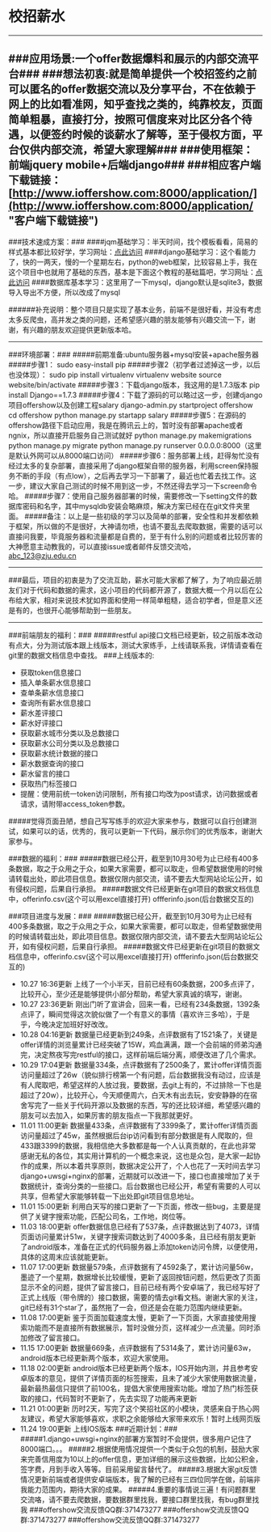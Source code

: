 # 校招薪水 #

----------

###应用场景:一个offer数据爆料和展示的内部交流平台###
###想法初衷:就是简单提供一个校招签约之前可以匿名的offer数据交流以及分享平台，不在依赖于网上的比如看准网，知乎查找之类的，纯靠校友，页面简单粗暴，直接打分，按照可信度来对比区分各个待遇，以便签约时候的谈薪水了解等，至于侵权方面，平台仅供内部交流，希望大家理解###
###使用框架：前端jquery mobile+后端django###
###相应客户端下载链接：[http://www.ioffershow.com:8000/application/](http://www.ioffershow.com:8000/application/ "客户端下载链接")
----------

###技术速成方案：###
####jqm基础学习：半天时间，找个模板看看，简易的样式基本都比较好学，学习网址：[点此访问](http://www.runoob.com/jquerymobile/jquerymobile-tutorial.html "学习网址")
####django基础学习：这个看能力了，快的一两天，慢的一个星期左右，python的web框架，比较容易上手，我在这个项目中也就用了基础的东西，基本是下面这个教程的基础篇吧，学习网址：[点此访问](http://www.ziqiangxuetang.com/django/django-tutorial.html "学习网址")
####数据库基本学习：这里用了一下mysql，django默认是sqlite3，数据导入导出不方便，所以改成了mysql

######补充说明：整个项目只是实现了基本业务，前端不是很好看，并没有考虑太多反爬虫，高并发之类的问题，还希望感兴趣的朋友能够有兴趣交流一下，谢谢，有兴趣的朋友欢迎提供更新版本哈。


----------

###环境部署：###
#####前期准备:ubuntu服务器+mysql安装+apache服务器
#####步骤1：
    sudo easy-install pip
#####步骤2（初学者过滤掉这一步，以后也没体现）：
    sudo pip install virtualenv
    virtualenv website
    source website/bin/activate
#####步骤3：下载django版本，我这用的是1.7.3版本
    pip install Django==1.7.3
#####步骤4：下载了源码的可以略过这一步，创建django项目offershow以及创建工程salary
    django-admin.py startproject offershow
    cd offershow
    python manage.py startapp salary
#####步骤5：在源码的offershow路径下启动应用，我是在腾讯云上的，暂时没有部署apache或者ngnix，所以直接开启服务自己测试就好
    python manage.py makemigrations 
    python manage.py migrate
    python manage.py runserver 0.0.0.0:8000（这里是默认外网可以从8000端口访问）
#####步骤6：服务部署上线，赶得匆忙没有经过太多的复杂部署，直接采用了django框架自带的服务器，利用screen保持服务不断的手段（有点low），之后再去学习一下部署了，最近也忙着去找工作。这一步，建议大家自己测试的时候不用到这一步，不然还得去学习一下screen命令哈。
#####步骤7：使用自己服务器部署的时候，需要修改一下setting文件的数据库密码和名字，其中mysqldb安装会略麻烦，解决方案已经在在git文件夹里面。
#####备注：以上是一些初级的学习以及简单的部署，安全性和并发都依赖于框架，所以做的不是很好，大神请勿喷，也请不要乱去爬取数据，需要的话可以直接问我要，毕竟服务器和流量都是自费的，至于有什么别的问题或者比较厉害的大神愿意主动教我的，可以直接issue或者邮件反馈交流哈，abc_123@zju.edu.cn


----------

###最后，项目的初衷是为了交流互助，薪水可能大家都了解了，为了响应最近朋友们对于代码和数据的需求，这小项目的代码都开源了，数据大概一个月以后在公布给大家，相对来说技术犹如界面和使用一样简单粗糙，适合初学者，但是意义还是有的，也很开心能够帮助到一些朋友。

----------
###前端朋友的福利：###
#####restful api接口文档已经更新，较之前版本改动有点大，分为测试版本跟上线版本，测试大家练手，上线请联系我，详情请查看在git里的数据文档信息中查找。
###上线版本的:
- 获取token信息接口
- 插入单条薪水信息接口
- 查单条薪水信息接口
- 查询所有薪水信息接口
- 薪水差评接口
- 薪水好评接口
- 获取薪水城市分类以及总数接口
- 获取薪水公司分类以及总数接口
- 获取薪水统计数据的接口
- 薪水数据查询的接口
- 薪水留言的接口
- 获取热门标签接口
- 提醒：使用前统一token访问限制，所有接口均改为post请求，访问数据或者请求，请附带access_token参数。

#####觉得页面丑陋，想自己写写练手的欢迎大家来参与，数据可以自行创建测试，如果可以的话，优秀的，我可以更新一下代码，展示你们的优秀版本，谢谢大家参与。

###数据的福利：###
#####数据已经公开，截至到10月30号为止已经有400多条数据，取之于众用之于众，如果大家需要，都可以取走，但希望数据使用的时候请转载出处，即此项目信息。数据仅限内部交流，请不要去大型网站论坛公开，如有侵权问题，后果自行承担。
#####数据文件已经更新在git项目的数据文档信息中，offerinfo.csv(这个可以用excel直接打开) offferinfo.json(后台数据交互的)


###项目进度与发展：###
#####数据已经公开，截至到10月30号为止已经有400多条数据，取之于众用之于众，如果大家需要，都可以取走，但希望数据使用的时候请转载出处，即此项目信息。数据仅限内部交流，请不要去大型网站论坛公开，如有侵权问题，后果自行承担。
#####数据文件已经更新在git项目的数据文档信息中，offerinfo.csv(这个可以用excel直接打开) offferinfo.json(后台数据交互的)
- 10.27 16:36更新 上线了一个小半天，目前已经有60条数据，200多点评了，比较开心，至少还是能够提供小部分帮助，希望大家真诚的填写，谢谢。
- 10.27 23:36更新 刚出门听了宣讲会，回来一看，已经有234条数据，1392条点评了，瞬间觉得这次貌似做了一个有意义的事情（喜欢许三多哈），于是乎，今晚决定加班好好改改。
- 10.28 04:16更新 数据量已经更新到249条，点评数据有了1521条了，关键是offer详情的浏览量累计已经突破了15W，鸡血满满，跟一个会前端的师弟沟通完，决定熬夜写完restful的接口，这样前端后端分离，顺便改进了几个需求。
- 10.29 17:04更新 数据量334条，点评数据有了2500条了，累计offer详情页面访问量超过了26w（貌似排行榜第一个有问题，后台数据我没有动过，应该是有人爬取吧，希望这样的人放过我，要数据，去git上有的，不过排除一下也是超过了20w），比较开心，今天顺便周六，白天木有出去玩，安安静静的在宿舍写完了一些关于代码开源以及数据的东西，写的还比较详细，希望感兴趣的朋友可以去加入，如果厉害的朋友指点一下我那就更好。
- 11.01 11:00更新 数据量433条，点评数据有了3399条了，累计offer详情页面访问量超过了45w，虽然根据后台ip访问看到有部分数据是有人爬取的，但433跟3399的数据，我相信绝大多数都是每一个人认真贡献的，在此也非常感谢无私的各位，其实用计算机的一个概念来说，这也是众包，是大家一起协作的成果，所以本着共享原则，数据决定公开了，个人也花了一天时间去学习django+uwsgi+nginx的部署，近期就可以改进一下，接口也直接增加了关于数据统计，查询分类的一些接口。后台数据也已经公开，希望有需要的人可以共享，但希望大家能够转载一下出处即git项目信息地址。
- 11.01 15:00更新 利用白天写的接口更新了一下页面，修改一些bug，主要是提供了关键字搜索功能，匹配公司名，工作地，岗位等。
- 11.03 18:00更新 offer数据信息已经有了537条，点评数据达到了4073，详情页面访问量累计51w，关键字搜索词数达到了4000多条，且已经有朋友更新了android版本，准备在正式的代码服务器上添加token访问令牌，以便使用，具体的这周末应该就能更新。
- 11.07 17:00更新 数据量579条，点评数据有了4592条了，累计访问量56w，墨迹了一个星期，数据增长比较缓慢，更新了返回按钮问题，然后更改了页面显示不全的问题，提供了留言接口，目前已经有两个安卓端了，我已经写好了正式上线版（带令牌的）接口数据，需要的情去git看文档。谢谢大家的关注，git已经有31个star了，虽然拖了一会，但还是会在能力范围内继续更新。
- 11.08 17:00更新 鉴于页面加载速度太慢，更新了一下页面，大家直接使用搜索功能而不是直接所有数据展示，暂时没做分页，这样减少一点流量。同时添加修改了留言接口。
- 11.15 17:00更新 数据量669条，点评数据有了5314条了，累计访问量63w，android版本已经更新两个版本，欢迎大家使用。
- 11.18 02:00更新 android版本已经更新两个版本，IOS开始内测，并且参考安卓版本的意见，提供了详情页面的标签搜索，且未了减少大家使用数据流量，最新最热最信只提供了前100名，提倡大家使用搜索功能。增加了热门标签获取的接口，代码暂时不更新了，先去实现了功能再来更新
- 11.21 01:00更新 历时2天，写完了这个笑招社区的小模块，灵感来自于热心网友建议，希望大家能够喜欢，求职之余能够给大家带来欢乐！暂时上线网页版
- 11.24 19:00更新 上线IOS版本
###近期计划：###
#####1.django+uwsgi+nginx的部署方案暂时不会提供，很多用户记住了8000端口。。。
#####2.根据使用情况提供一个类似于众包的机制，鼓励大家来完善信用度为10以上的offer信息，更加详细的展示这些数据，比如公积金，签字费，月到手收入等等。目前采用留言替代了。
#####3.根据大家git反馈情况更新前端或者提供安卓端版本，我了解的已经有三四位同学在做，前端非我能力范围内，期待大家的成果。
#####4.重要的事情说三遍！有问题群里交流咯，请不要去爬数据，要数据群里找我，要接口群里找我，有bug群里找我
###offershow交流反馈QQ群:371473277
###offershow交流反馈QQ群:371473277
###offershow交流反馈QQ群:371473277


